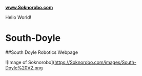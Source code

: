 <b>www.Soknorobo.com</b>

Hello World!


# South-Doyle
##South Doyle Robotics Webpage

![Image of Soknorobo](https://Soknorobo.com/images/South-Doyle%20V2.png
